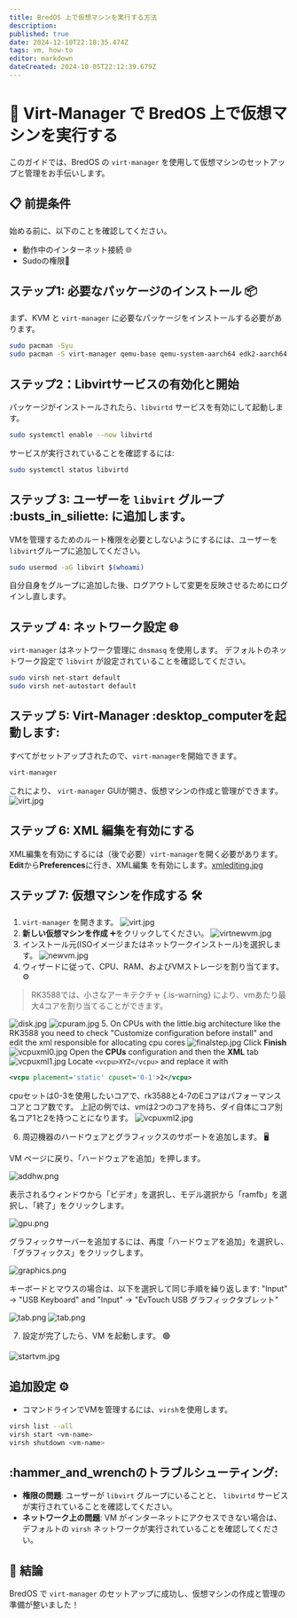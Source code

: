 ```yaml
---
title: BredOS 上で仮想マシンを実行する方法
description:
published: true
date: 2024-12-10T22:18:35.474Z
tags: vm, how-to
editor: markdown
dateCreated: 2024-10-05T22:12:39.679Z
---
```


# 🚀 Virt-Manager で BredOS 上で仮想マシンを実行する

このガイドでは、BredOS の `virt-manager` を使用して仮想マシンのセットアップと管理をお手伝いします。

## 📋 前提条件

始める前に、以下のことを確認してください。

- 動作中のインターネット接続 🌐
- Sudoの権限🔑

## ステップ1: 必要なパッケージのインストール 📦

まず、KVM と `virt-manager` に必要なパッケージをインストールする必要があります。

```bash
sudo pacman -Syu
sudo pacman -S virt-manager qemu-base qemu-system-aarch64 edk2-aarch64 dnsmasq 
```

## ステップ2：Libvirtサービスの有効化と開始 <unk>

パッケージがインストールされたら、`libvirtd` サービスを有効にして起動します。

```bash
sudo systemctl enable --now libvirtd
```

サービスが実行されていることを確認するには:

```bash
sudo systemctl status libvirtd
```

## ステップ 3: ユーザーを `libvirt` グループ :busts_in_siliette: に追加します。

VMを管理するためのルート権限を必要としないようにするには、ユーザーを`libvirt`グループに追加してください。

```bash
sudo usermod -aG libvirt $(whoami)
```

自分自身をグループに追加した後、ログアウトして変更を反映させるためにログインし直します。

## ステップ 4: ネットワーク設定 🌐

`virt-manager` はネットワーク管理に `dnsmasq` を使用します。 デフォルトのネットワーク設定で `libvirt` が設定されていることを確認してください。

```bash
sudo virsh net-start default
sudo virsh net-autostart default
```

## ステップ 5: Virt-Manager :desktop_computerを起動します:

すべてがセットアップされたので、`virt-manager`を開始できます。

```bash
virt-manager
```

これにより、 `virt-manager` GUIが開き、仮想マシンの作成と管理ができます。
![virt.jpg](/vms/virt.jpg)

## ステップ 6: XML 編集を有効にする

XML編集を有効にするには（後で必要）`virt-manager`を開く必要があります。**Edit**から**Preferences**に行き、XML編集
を有効にします。[xmlediting.jpg](/vms/xmlediting.jpg)

## ステップ 7: 仮想マシンを作成する 🛠️

1. `virt-manager` を開きます。
  ![virt.jpg](/vms/virt.jpg)
2. **新しい仮想マシンを作成** ➕をクリックしてください。
  ![virtnewvm.jpg](/vms/virtnewvm.jpg)
3. インストール元(ISOイメージまたはネットワークインストール)を選択します。
  ![newvm.jpg](/vms/newvm.jpg)
4. ウィザードに従って、CPU、RAM、およびVMストレージを割り当てます。 ⚙️

> RK3588では、小さなアーキテクチャ
> {.is-warning} により、vmあたり最大4コアを割り当てることができます。

![disk.jpg](/vms/disk.jpg)
![cpuram.jpg](/vms/cpuram.jpg)
5. On CPUs with the little.big architecture like the RK3588 you need to check "Customize configuration before install" and edit the xml responsible for allocating cpu cores
![finalstep.jpg](/vms/finalstep.jpg)
Click **Finish**
![vcpuxml0.jpg](/vms/vcpuxml0.jpg)
Open the **CPUs** configuration and then the **XML** tab
![vcpuxml1.jpg](/vms/vcpuxml1.jpg)
Locate `<vcpu>XYZ</vcpu>` and replace it with

```xml
<vcpu placement='static' cpuset='0-1'>2</vcpu>
```

cpuセットは0-3を使用したいコアで、rk3588と4-7のEコアはパフォーマンスコアとコア数です。 上記の例では、vmは2つのコアを持ち、ダイ自体にコア別名コア1と2を持つことになります。
![vcpuxml2.jpg](/vms/vcpuxml2.jpg)

6. 周辺機器のハードウェアとグラフィックスのサポートを追加します。 🖥️

VM ページに戻り、「ハードウェアを追加」を押します。

![addhw.png](/vms/addhw.png)

表示されるウィンドウから「ビデオ」を選択し、モデル選択から「ramfb」を選択し、「終了」をクリックします。

![gpu.png](/vms/gpu.png)

グラフィックサーバーを追加するには、再度「ハードウェアを追加」を選択し、「グラフィックス」をクリックします。

![graphics.png](/vms/graphics.png)

キーボードとマウスの場合は、以下を選択して同じ手順を繰り返します:
"Input" -> "USB Keyboard"
and
"Input" -> "EvTouch USB グラフィックタブレット"

![tab.png](/vms/kb.png)
![tab.png](/vms/tab.png)

7. 設定が完了したら、VM を起動します。 🟢

![startvm.jpg](/vms/startvm.jpg)

## 追加設定 ⚙️

- コマンドラインでVMを管理するには、`virsh`を使用します。

```bash
virsh list --all
virsh start <vm-name>
virsh shutdown <vm-name>
```

## :hammer_and_wrenchのトラブルシューティング:

- **権限の問題**: ユーザーが `libvirt` グループにいることと、 `libvirtd` サービスが実行されていることを確認してください。
- **ネットワーク上の問題**: VM がインターネットにアクセスできない場合は、デフォルトの `virsh` ネットワークが実行されていることを確認してください。

## 🎉 結論

BredOS で `virt-manager` のセットアップに成功し、仮想マシンの作成と管理の準備が整いました！
